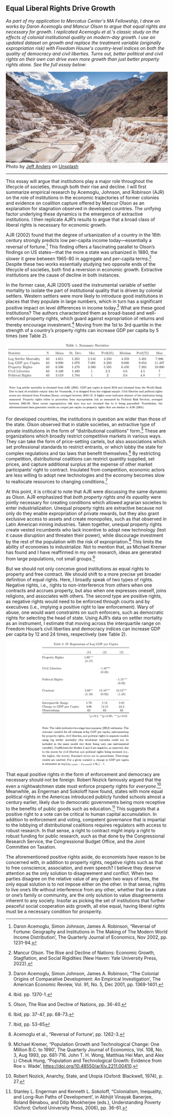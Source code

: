 ## Equal Liberal Rights Drive Growth

*As part of my application to Mercatus Center's MA Fellowship, I drew on works by Daron Acemoglu and Mancur Olson to argue that equal rights are necessary for growth. I replicated Acemoglu et al.'s classic study on the effects of colonial institutional quality on modern-day growth. I use an updated dataset on growth and replace the treatment variable (originally expropriation risk) with Freedom House's country-level indices on both the quality of democracy and civil liberties. Turns out, better political and civil rights on their own can drive even more growth than just better property rights alone. See the full essay below:*

<img src="images/thumbnail_ajr_1.jpg"/>
Photo by <a href="https://unsplash.com/@jeffand?utm_source=unsplash&utm_medium=referral&utm_content=creditCopyText">Jeff Anders</a> on <a href="https://unsplash.com/photos/C3nd17u38kg?utm_source=unsplash&utm_medium=referral&utm_content=creditCopyText">Unsplash</a>

---
 
This essay will argue that institutions play a major role throughout the lifecycle of societies, through both their rise and decline. I will first summarize empirical research by Acemoglu, Johnson, and Robinson (AJR) on the role of institutions in the economic trajectories of former colonies and evidence on coalition capture offered by Mancur Olson as an explanation for stagnation observed in developed countries. The unifying factor underlying these dynamics is the emergence of extractive institutions. I then replicate AJR’s results to argue that a broad class of liberal rights is necessary for economic growth. 

AJR (2002) found that the degree of urbanization of a country in the 16th century strongly predicts low per-capita income today—essentially a reversal of fortune.[^1]  This finding offers a fascinating parallel to Olson’s findings on US states—that the more a state was urbanized in 1880, the slower it grew between 1965-80 in aggregate and per-capita terms.[^2]  Despite these two works essentially studying two opposite ends of the lifecycle of societies, both find a reversion in economic growth. Extractive institutions are the cause of decline in both instances. 

In the former case, AJR (2001) used the instrumental variable of settler mortality to isolate the part of institutional quality that is driven by colonial settlers. Western settlers were more likely to introduce good institutions in places that they populate in large numbers, which in turn has a significant positive impact on level differences in income today.[^3] What are these good institutions? The authors characterized them as broad-based and well-enforced property rights, which guard against expropriation of returns and thereby encourage investment.[^4] Moving from the 1st to 3rd quartile in the strength of a country’s property rights can increase GDP per capita by 5 times (see Table 2).

<img src="images/thumbnail_ajr_table_1.png?raw=true"/>

For developed countries, the institutions in question are wider than those of the state. Olson observed that in stable societies, an extractive type of private institutions in the form of “distributional coalitions” form.[^5] These are organizations which broadly restrict competitive markets in various ways. They can take the form of price-setting cartels, but also associations which set professional standards to restrict entrants, or which lobby the state for complex regulations and tax laws that benefit themselves.[^6] By restricting competition, distributional coalitions can restrict quantity supplied, set prices, and capture additional surplus at the expense of other market participants’ right to contract. Insulated from competition, economic actors are less willing to adopt new technologies and the economy becomes slow to reallocate resources to changing conditions.[^7]

At this point, it is critical to note that AJR were discussing the same dynamic as Olson. AJR emphasized that *both property rights and its equality* were jointly necessary for creating conditions which allowed agrarian societies to enter industrialization. Unequal property rights are extractive because not only do they enable expropriation of private rewards, but they also grant exclusive access to assets and create monopolies, such as that observed in Latin American mining industries. Taken together, unequal property rights create vested incumbents who lack incentive to adopt new technology (lest it cause disruption and threaten their power), while discourage investment by the rest of the population with the risk of expropriation.[^8]  This limits the ability of economies to industrialize. Not to mention that, as Michael Kremer has found and I have reaffirmed in my own research, ideas are generated from large populations, not small groups.[^9]

But we should not only conceive good institutions as equal rights to property and free contract. We should shift to a more precise yet broader definition of equal rights. Here, I broadly speak of two types of rights. Negative rights, i.e., rights to non-interference from others when one contracts and accrues property, but also when one expresses oneself, joins religions, and associates with others. The second type are positive rights, as negative rights would need to be enforced through courts and by executives (i.e., implying a positive right to law enforcement). Wary of abuse, one would want constraints on such enforcers, such as democratic rights for selecting the head of state. Using AJR’s data on settler mortality as an instrument, I estimate that moving across the interquartile range on Freedom House’s civil liberties and democracy indices can increase GDP per capita by 12 and 24 times, respectively (see Table 2). 

<img src="images/thumbnail_ajr_table_2.png?raw=true"/>

That equal positive rights in the form of enforcement and democracy are necessary should not be foreign. Robert Nozick famously argued that the even a nightwatchmen state must enforce property rights for *everyone*.[^10]  Meanwhile, as Engerman and Sokoloff have found, states with more equal political rights in the Americas introduced publicly funded schools almost a century earlier, likely due to democratic governments being more receptive to the benefits of public goods such as education.[^11] This suggests that a positive right to a vote can be critical to human capital accumulation. In addition to enforcement and voting, competent governance that is impartial to the lobbying of distributional coalitions requires regulators with access to robust research. In that sense, a right to contract might imply a right to robust funding for public research, such as that done by the Congressional Research Service, the Congressional Budget Office, and the Joint Committee on Taxation.

The aforementioned positive rights aside, do economists have reason to be concerned with, in addition to property rights, negative rights such as that to free conscience, association, and even speech? I believe they deserve attention as the only solution to disagreement and conflict. When two parties disagree on the relative value of any given two ways of lives, the only equal solution is to not impose either on the other. In that sense, rights to live one’s life without interference from any other, whether that be a state or one’s family or community, are the only solution to value disagreements inherent to any society. Insofar as picking the set of institutions that further peaceful social cooperation aids growth, all else equal, having liberal rights must be a necessary condition for prosperity.

[^1]: Daron Acemoglu, Simon Johnson, James A. Robinson, “Reversal of Fortune: Geography and Institutions in The Making of The Modern World Income Distribution’, The Quarterly Journal of Economics, Nov 2002, pp. 1231-94.

[^2]: Mancur Olson. The Rise and Decline of Nations: Economic Growth, Stagflation, and Social Rigidities (New Haven: Yale University Press, 2022).

[^3]: Daron Acemoglu, Simon Johnson, James A. Robinson, “The Colonial Origins of Comparative Development: An Empirical Investigation’, The American Economic Review, Vol. 91, No. 5, Dec 2001, pp. 1369-1401.

[^4]: Ibid. pp. 1370-1.

[^5]: Olson, The Rise and Decline of Nations, pp. 36-40. 

[^6]: Ibid, pp. 37-47, pp. 68-73.

[^7]: Ibid, pp. 53-65

[^8]: Acemoglu et al., “Reversal of Fortune’, pp. 1262-3.

[^9]: Michael Kremer, “Population Growth and Technological Change: One Million B.C. to 1990’, The Quarterly Journal of Economics, Vol. 108, No. 3, Aug 1993, pp. 681-716. John T. H. Wong, Matthias Hei Man, and Alex Li Cheuk Hung, “Population and Technological Growth: Evidence from Roe v. Wade’, https://doi.org/10.48550/arXiv.2211.00410.

[^10]: Robert Nozick, Anarchy, State, and Utopia (Oxford: Blackwell, 1974), p. 27.

[^11]: Stanley L. Engerman and Kenneth L. Sokoloff, “Colonialism, Inequality, and Long-Run Paths of Development’, in Abhijit Vinayak Banerjee, Roland Bénabou, and Dilip Mookherjee (eds.), Understanding Poverty (Oxford: Oxford University Press, 2006), pp. 36-61.
